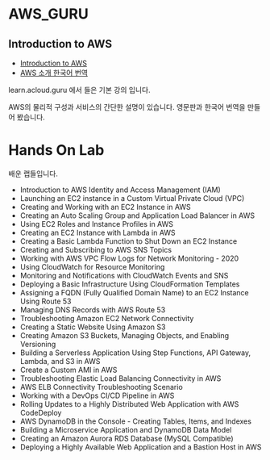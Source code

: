 # AWS_GURU

## Introduction to AWS

- [Introduction to AWS](./Introduction%20to%20AWS.md)
- [AWS 소개 한국어 번역](./Introduction%20to%20AWS_kr.md)

learn.acloud.guru 에서 들은 기본 강의 입니다.

AWS의 물리적 구성과 서비스의 간단한 설명이 있습니다. 영문판과 한국어 번역을 만들어 봤습니다.

# Hands On Lab

배운 랩들입니다.

- Introduction to AWS Identity and Access Management (IAM)
- Launching an EC2 instance in a Custom Virtual Private Cloud (VPC)
- Creating and Working with an EC2 Instance in AWS
- Creating an Auto Scaling Group and Application Load Balancer in AWS
- Using EC2 Roles and Instance Profiles in AWS
- Creating an EC2 Instance with Lambda in AWS
- Creating a Basic Lambda Function to Shut Down an EC2 Instance
- Creating and Subscribing to AWS SNS Topics
- Working with AWS VPC Flow Logs for Network Monitoring - 2020 
- Using CloudWatch for Resource Monitoring
- Monitoring and Notifications with CloudWatch Events and SNS
- Deploying a Basic Infrastructure Using CloudFormation Templates
- Assigning a FQDN (Fully Qualified Domain Name) to an EC2 Instance Using Route 53
- Managing DNS Records with AWS Route 53
- Troubleshooting Amazon EC2 Network Connectivity
- Creating a Static Website Using Amazon S3
- Creating Amazon S3 Buckets, Managing Objects, and Enabling Versioning
- Building a Serverless Application Using Step Functions, API Gateway, Lambda, and S3 in AWS
- Create a Custom AMI in AWS
- Troubleshooting Elastic Load Balancing Connectivity in AWS
- AWS ELB Connectivity Troubleshooting Scenario
- Working with a DevOps CI/CD Pipeline in AWS
- Rolling Updates to a Highly Distributed Web Application with AWS CodeDeploy
- AWS DynamoDB in the Console - Creating Tables, Items, and Indexes
- Building a Microservice Application and DynamoDB Data Model
- Creating an Amazon Aurora RDS Database (MySQL Compatible)
- Deploying a Highly Available Web Application and a Bastion Host in AWS
